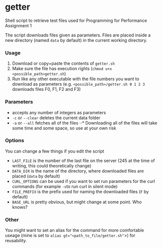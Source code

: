 # getter
Shell script to retrieve test files used for Programming for Performance Assignment 1

The script downloads files given as parameters. Files are placed inside a new directory (named `data` by default) in the current working directory.

### Usage
1. Download or copy+paste the contents of `getter.sh`
2. Make sure the file has execution rights (`chmod u+x <possible_path>getter.sh`)
3. Run like any other executable with the file numbers you want to download as parameters (e.g. `<possible_path>/getter.sh 0 1 2 3` downloads files F0, F1, F2 and F3)

### Parameters
- accepts any number of integers as parameters
- `-c` or `--clear` deletes the current data folder
- `-a` or `--all` fetches all of the files
⋅⋅* Downloading all of the files will take some time and some space, so use at your own risk

### Options
You can change a few things if you edit the script
- `LAST_FILE` is the number of the last file on the server (245 at the time of writing, this could theoretically change)
- `DATA_DIR` is the name of the directory, where downloaded files are placed (`data` by default)
- `CURL_OPTIONS` can be used if you want to set run parameters for the curl commands (for example `-s`to run curl in silent mode)
- `FILE_PREFIX` is the prefix used for naming the downloaded files (`F` by default)
- `BASE_URL` is pretty obvious, but might change at some point. Who knows?

### Other
You might want to set an alias for the command for more comfortable useage (mine is set to `alias gt="<path_to_file/getter.sh"`>) for reusability.